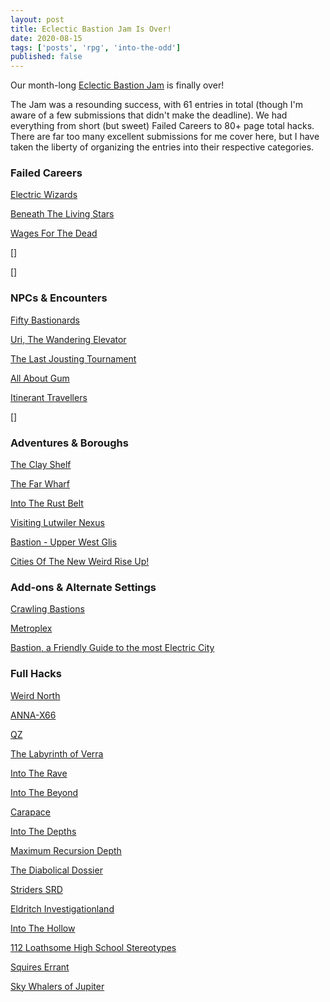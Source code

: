 ```yaml
---
layout: post
title: Eclectic Bastion Jam Is Over!
date: 2020-08-15
tags: ['posts', 'rpg', 'into-the-odd']
published: false
---
```


Our month-long [Eclectic Bastion Jam](https://itch.io/jam/eclectic-bastion-jam) is finally over!  

The Jam was a resounding success, with 61 entries in total (though I'm aware of a few submissions that didn't make the deadline). We had everything from short (but sweet) Failed Careers to 80+ page total hacks. There are far too many excellent submissions for me cover here, but I have taken the liberty of organizing the entries into their respective categories.

### Failed Careers
[Electric Wizards](https://awkwardturtle.itch.io/electric-wizards)

[Beneath The Living Stars](https://poetryalpastor.itch.io/beneath-the-living-stars)

[Wages For The Dead](https://radmad.itch.io/wages-for-the-dead)

[]

[]

### NPCs & Encounters
[Fifty Bastionards](https://roque-romero.itch.io/50-bastionards)

[Uri, The Wandering Elevator](https://neeth.itch.io/uri-the-wandering-elevator)

[The Last Jousting Tournament](https://king-taran.itch.io/the-last-jousting-tornament)

[All About Gum](https://gm-cactus.itch.io/all-about-gum)

[Itinerant Travellers](https://blackpowderchef.itch.io/itinerant-travellers)

[]

### Adventures & Boroughs
[The Clay Shelf](https://yochaigal.itch.io/the-clay-shelf)

[The Far Wharf](https://scopsong.itch.io/the-far-wharf)

[Into The Rust Belt](https://bordercholly.itch.io/into-the-rust-belt)

[Visiting Lutwiler Nexus](https://neeth.itch.io/visiting-lutwiler-nexus-a-travel-guide-to-bastions-unexplored-sub-district)

[Bastion - Upper West Glis](https://3rddog.itch.io/bastion-upper-west-glis)

[Cities Of The New Weird Rise Up!](https://notrueindian.itch.io/cities-of-the-new-weird-rise-up)

### Add-ons & Alternate Settings
[Crawling Bastions](https://maxver.itch.io/crawling-bastions)

[Metroplex](https://reptilianesoterica.itch.io/metroplex)

[Bastion, a Friendly Guide to the most Electric City](https://jbfh.itch.io/a-guide-to-bastion)

### Full Hacks
[Weird North](https://classless-kobolds.itch.io/weird-north)

[ANNA-X66](https://scablandspress.itch.io/anna-x66)

[QZ](https://jasontocci.itch.io/qz)

[The Labyrinth of Verra](https://joaquin-ollo.itch.io/the-labyrinth-of-verra)

[Into The Rave](https://pitch-black-lair.itch.io/into-the-rave)

[Into The Beyond](https://walterlicinio.itch.io/nekrovon)

[Carapace](https://torthevic.itch.io/carapace)

[Into The Depths](https://cosmicorrery.itch.io/into-the-depths)

[Maximum Recursion Depth](https://maxcan7.itch.io/maximum-recursion-depth-or-sometimes-the-only-way-to-win-is-to-stop-playing)

[The Diabolical Dossier](https://rmossie.itch.io/the-diabolical-dossier)

[Striders SRD](https://gearoong.itch.io/striders-srd)

[Eldritch Investigationland](https://pellep.itch.io/eldritchinvestigationland)

[Into The Hollow](https://underwaterowlbear.itch.io/into-the-hollow)

[112 Loathsome High School Stereotypes](https://jaspermeer.itch.io/loathsome)

[Squires Errant](https://flyrefi.itch.io/squires-errant)

[Sky Whalers of Jupiter](https://cosmicorrery.itch.io/sky-whalers-of-jupiter)
